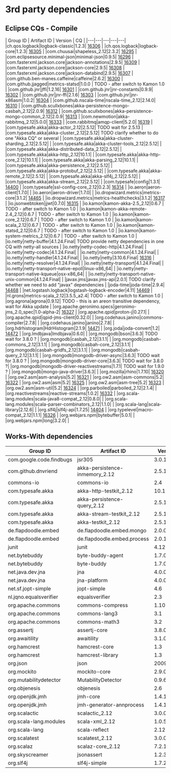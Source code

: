 # 3rd party dependencies

## Eclipse CQs - Compile

| Group ID  | Artifact ID  | Version  | CQ  |
|---|---|---|---|---|
|ch.qos.logback|logback-classic|1.2.3| [16306](https://dev.eclipse.org/ipzilla/show_bug.cgi?id=16306) |
|ch.qos.logback|logback-core|1.2.3| [16305](https://dev.eclipse.org/ipzilla/show_bug.cgi?id=16305) |
|com.chuusai|shapeless_2.12|2.3.2| [16295](https://dev.eclipse.org/ipzilla/show_bug.cgi?id=16295) |
|com.eclipsesource.minimal-json|minimal-json|0.9.5| [16296](https://dev.eclipse.org/ipzilla/show_bug.cgi?id=16296) |
|com.fasterxml.jackson.core|jackson-annotations|2.9.5| [16309](https://dev.eclipse.org/ipzilla/show_bug.cgi?id=16309) |
|com.fasterxml.jackson.core|jackson-core|2.9.5| [16308](https://dev.eclipse.org/ipzilla/show_bug.cgi?id=16308) |
|com.fasterxml.jackson.core|jackson-databind|2.9.5| [16307](https://dev.eclipse.org/ipzilla/show_bug.cgi?id=16307) |
|com.github.ben-manes.caffeine|caffeine|2.6.2| [16300](https://dev.eclipse.org/ipzilla/show_bug.cgi?id=16300) |
|com.github.jjagged|metrics-statsd|1.0.0    | []() TODO - after switch to Kamon 1.0 |
|com.github.jnr|jffi|1.2.16| [16301](https://dev.eclipse.org/ipzilla/show_bug.cgi?id=16301) |
|com.github.jnr|jnr-constants|0.9.9| [16302](https://dev.eclipse.org/ipzilla/show_bug.cgi?id=16302) |
|com.github.jnr|jnr-ffi|2.1.6| [16303](https://dev.eclipse.org/ipzilla/show_bug.cgi?id=16303) |
|com.github.jnr|jnr-x86asm|1.0.2| [16304](https://dev.eclipse.org/ipzilla/show_bug.cgi?id=16304) |
|com.github.nscala-time|nscala-time_2.12|2.14.0| [16310](https://dev.eclipse.org/ipzilla/show_bug.cgi?id=16310) |
|com.github.scullxbones|akka-persistence-mongo-casbah_2.12|2.0.9| [16312](https://dev.eclipse.org/ipzilla/show_bug.cgi?id=16312) |
|com.github.scullxbones|akka-persistence-mongo-common_2.12|2.0.9| [16313](https://dev.eclipse.org/ipzilla/show_bug.cgi?id=16313) |
|com.newmotion|akka-rabbitmq_2.12|5.0.0| [16333](https://dev.eclipse.org/ipzilla/show_bug.cgi?id=16333) |
|com.rabbitmq|amqp-client|5.2.0| [16319](https://dev.eclipse.org/ipzilla/show_bug.cgi?id=16319) |
|com.typesafe.akka|akka-actor_2.12|2.5.12| []() TODO wait for 2.5.13 |
|com.typesafe.akka|akka-cluster_2.12|2.5.12| []() TODO clarify whether to do one "Akka CQ" or several |
|com.typesafe.akka|akka-cluster-sharding_2.12|2.5.12| []() |
|com.typesafe.akka|akka-cluster-tools_2.12|2.5.12| []() |
|com.typesafe.akka|akka-distributed-data_2.12|2.5.12| []() |
|com.typesafe.akka|akka-http_2.12|10.1.1| []() |
|com.typesafe.akka|akka-http-core_2.12|10.1.1| []() |
|com.typesafe.akka|akka-parsing_2.12|10.1.1| []() |
|com.typesafe.akka|akka-persistence_2.12|2.5.12| []() |
|com.typesafe.akka|akka-protobuf_2.12|2.5.12| []() |
|com.typesafe.akka|akka-remote_2.12|2.5.12| []() |
|com.typesafe.akka|akka-slf4j_2.12|2.5.12| []() |
|com.typesafe.akka|akka-stream_2.12|2.5.12| []() |
|com.typesafe|config|1.3.1| [14400](https://dev.eclipse.org/ipzilla/show_bug.cgi?id=14400) |
|com.typesafe|ssl-config-core_2.12|0.2.3| [16314](https://dev.eclipse.org/ipzilla/show_bug.cgi?id=16314) |
|io.aeron|aeron-client|1.7.0| []() |
|io.aeron|aeron-driver|1.7.0| []() |
|io.dropwizard.metrics|metrics-core|3.1.2| [14465](https://dev.eclipse.org/ipzilla/show_bug.cgi?id=14465) |
|io.dropwizard.metrics|metrics-healthchecks|3.1.2| [16317](https://dev.eclipse.org/ipzilla/show_bug.cgi?id=16317) |
|io.jsonwebtoken|jjwt|0.7.0| [16315](https://dev.eclipse.org/ipzilla/show_bug.cgi?id=16315) |
|io.kamon|kamon-akka-2.5_2.12|0.6.7         | []() TODO - after switch to Kamon 1.0 |
|io.kamon|kamon-akka-remote-2.4_2.12|0.6.7  | []() TODO - after switch to Kamon 1.0 |
|io.kamon|kamon-core_2.12|0.6.7             | []() TODO - after switch to Kamon 1.0 |
|io.kamon|kamon-scala_2.12|0.6.7            | []() TODO - after switch to Kamon 1.0 |
|io.kamon|kamon-statsd_2.12|0.6.7           | []() TODO - after switch to Kamon 1.0 |
|io.kamon|kamon-system-metrics_2.12|0.6.7   | []() TODO - after switch to Kamon 1.0 |
|io.netty|netty-buffer|4.1.24.Final| []() TODO provide netty dependencies in one CQ with netty-all sources |
|io.netty|netty-codec-http|4.1.24.Final| []() |
|io.netty|netty-codec|4.1.24.Final| []() |
|io.netty|netty-common|4.1.24.Final| []() |
|io.netty|netty-handler|4.1.24.Final| []() |
|io.netty|netty|3.10.6.Final| [16316](https://dev.eclipse.org/ipzilla/show_bug.cgi?id=16316) |
|io.netty|netty-resolver|4.1.24.Final| []() |
|io.netty|netty-transport|4.1.24.Final| []() |
|io.netty|netty-transport-native-epoll|linux-x86_64| []() |
|io.netty|netty-transport-native-kqueue|osx-x86_64| []() |
|io.netty|netty-transport-native-unix-common|4.1.24.Final| []() |
|javax.jms|javax.jms-api|2.0.1| []() TODO clarify whether we need to add "javax" dependencies |
|joda-time|joda-time|2.9.4| [14468](https://dev.eclipse.org/ipzilla/show_bug.cgi?id=14468) |
|net.logstash.logback|logstash-logback-encoder|4.11| [14469](https://dev.eclipse.org/ipzilla/show_bug.cgi?id=14469) |
|nl.grons|metrics-scala_2.12|3.5.5_a2.4| []() TODO - after switch to Kamon 1.0 |
|org.agrona|agrona|0.9.12| []() TODO - this is an areon transitive dependency, wait for Akka update |
|org.apache.geronimo.specs|geronimo-jms_2.0_spec|1.0-alpha-2| [16327](https://dev.eclipse.org/ipzilla/show_bug.cgi?id=16327) |
|org.apache.qpid|proton-j|0.27.1| []() |
|org.apache.qpid|qpid-jms-client|0.32.0| []() |
|org.codehaus.janino|commons-compiler|2.7.8| []() |
|org.codehaus.janino|janino|2.7.8| []() |
|org.hdrhistogram|HdrHistogram|2.1.9| [14471](https://dev.eclipse.org/ipzilla/show_bug.cgi?id=14471) |
|org.joda|joda-convert|1.2| [14472](https://dev.eclipse.org/ipzilla/show_bug.cgi?id=14472) |
|org.lmdbjava|lmdbjava|0.6.0| []() |
|org.mongodb|bson|3.6.3| []() TODO wait for 3.8.0 ? |
|org.mongodb|casbah_2.12|3.1.1| []() |
|org.mongodb|casbah-commons_2.12|3.1.1| []() |
|org.mongodb|casbah-core_2.12|3.1.1| []() |
|org.mongodb|casbah-gridfs_2.12|3.1.1| []() |
|org.mongodb|casbah-query_2.12|3.1.1| []() |
|org.mongodb|mongodb-driver-async|3.6.3| []() TODO wait for 3.8.0 ? |
|org.mongodb|mongodb-driver-core|3.6.3| []() TODO wait for 3.8.0 ?|
|org.mongodb|mongodb-driver-reactivestreams|1.7.1| []() TODO wait for 1.9.0 ? |
|org.mongodb|mongo-java-driver|3.6.3| []() |
|org.mozilla|rhino|1.7.10| [16320](https://dev.eclipse.org/ipzilla/show_bug.cgi?id=16320) |
|org.ow2.asm|asm-analysis|5.2| [16321](https://dev.eclipse.org/ipzilla/show_bug.cgi?id=16321) |
|org.ow2.asm|asm-commons|5.2| [16322](https://dev.eclipse.org/ipzilla/show_bug.cgi?id=16322) |
|org.ow2.asm|asm|5.2| [16325](https://dev.eclipse.org/ipzilla/show_bug.cgi?id=16325) |
|org.ow2.asm|asm-tree|5.2| [16323](https://dev.eclipse.org/ipzilla/show_bug.cgi?id=16323) |
|org.ow2.asm|asm-util|5.2| [16324](https://dev.eclipse.org/ipzilla/show_bug.cgi?id=16324) |
|org.parboiled|parboiled_2.12|2.1.4| []() |
|org.reactivestreams|reactive-streams|1.0.2| [16332](https://dev.eclipse.org/ipzilla/show_bug.cgi?id=16332) |
|org.scala-lang.modules|scala-java8-compat_2.12|0.8.0| []() |
|org.scala-lang.modules|scala-parser-combinators_2.12|1.1.0| []() |
|org.scala-lang|scala-library|2.12.6| []() |
|org.slf4j|slf4j-api|1.7.25| [14404](https://dev.eclipse.org/ipzilla/show_bug.cgi?id=14404) |
|org.typelevel|macro-compat_2.12|1.1.1| [16326](https://dev.eclipse.org/ipzilla/show_bug.cgi?id=16326) |
|org.webjars.npm|bytebuffer|5.0.1| []() |
|org.webjars.npm|long|3.2.0| []() |

## Works-With dependencies

| Group ID  | Artifact ID  | Version  | CQ |
|---|---|---|---|
|com.google.code.findbugs|jsr305|3.0.1| [14511](https://dev.eclipse.org/ipzilla/show_bug.cgi?id=14511) |
|com.github.dnvriend|akka-persistence-inmemory_2.12|2.5.1.1| []() |
|commons-io|commons-io|2.4| []() |
|com.typesafe.akka|akka-http-testkit_2.12|10.1.1| []() |
|com.typesafe.akka|akka-persistence-query_2.12|2.5.12| []() |
|com.typesafe.akka|akka-stream-testkit_2.12|2.5.12| []() |
|com.typesafe.akka|akka-testkit_2.12|2.5.12| []() |
|de.flapdoodle.embed|de.flapdoodle.embed.mongo|2.0.0| []() |
|de.flapdoodle.embed|de.flapdoodle.embed.process|2.0.1| []() |
|junit|junit|4.12| []() |
|net.bytebuddy|byte-buddy-agent|1.7.0| []() |
|net.bytebuddy|byte-buddy|1.7.0| []() |
|net.java.dev.jna|jna|4.0.0| []() |
|net.java.dev.jna|jna-platform|4.0.0| []() |
|net.sf.jopt-simple|jopt-simple|4.6| []() |
|nl.jqno.equalsverifier|equalsverifier|2.3| []() |
|org.apache.commons|commons-compress|1.10| []() |
|org.apache.commons|commons-lang3|3.1| []() |
|org.apache.commons|commons-math3|3.2| []() |
|org.assertj|assertj-core|3.8.0| []() |
|org.awaitility|awaitility|3.1.0| []() |
|org.hamcrest|hamcrest-core|1.3| []() |
|org.hamcrest|hamcrest-library|1.3| []() |
|org.json|json|20090211| []() |
|org.mockito|mockito-core|2.9.0| []() |
|org.mutabilitydetector|MutabilityDetector|0.9.6| []() |
|org.objenesis|objenesis|2.6| []() |
|org.openjdk.jmh|jmh-core|1.4.1| []() |
|org.openjdk.jmh|jmh-generator-annprocess|1.4.1| []() |
|org.scalactic|scalactic_2.12|3.0.0| []() |
|org.scala-lang.modules|scala-xml_2.12|1.0.5| []() |
|org.scala-lang|scala-reflect|2.12.0| []() |
|org.scalatest|scalatest_2.12|3.0.0| []() |
|org.scalaz|scalaz-core_2.12|7.2.12| []() |
|org.skyscreamer|jsonassert|1.2.3| []() |
|org.slf4j|slf4j-simple|1.7.25| []() |

